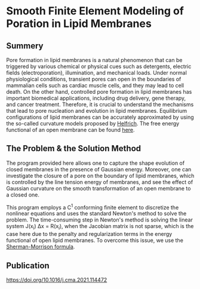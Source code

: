 # Smooth Finite Element Modeling of Poration in Lipid Membranes

## Summery
Pore formation in lipid membranes is a natural phenomenon that can be triggered by various chemical or physical cues such as detergents, electric fields (electroporation), illumination, and mechanical loads. Under normal physiological conditions, transient pores can open in the boundaries of mammalian cells such as cardiac muscle cells, and they may lead to cell death. On the other hand, controlled pore formation in lipid membranes has important biomedical applications, including drug delivery, gene therapy, and cancer treatment. Therefore, it is crucial to understand the mechanisms that lead to pore nucleation and evolution in lipid membranes.
Equilibrium configurations of lipid membranes can be accurately approximated by using the so-called curvature models proposed by [Helfrich](https://www.researchgate.net/publication/281560666_Elastic_Properties_of_Lipid_Bilayers_Theory_and_Possible_Experiments). The free energy functional of an open membrane can be found [here](https://link.springer.com/article/10.1007/s00285-007-0118-2).


## The Problem & the Solution Method
The program provided here allows one to capture the shape evolution of closed membranes in the presence of Gaussian energy. Moreover, one can investigate the closure of a pore on the boundary of lipid membranes, which is controlled by the line tension energy of membranes, and see the effect of Gaussian curvature on the smooth transformation of an open membrane to a closed one. 

This program employs a C<sup>1</sup> conforming finite element to discretize the nonlinear equations and uses the standard Newton's method to solve the problem. The time-consuming step in Newton's method is solving the linear system J(x<sub>i</sub>) &Delta;x = R(x<sub>i</sub>), when the Jacobian matrix is not sparse, which is the case here due to the penalty and regularization terms in the energy functional of open lipid membranes. To overcome this issue, we use the [Sherman-Morrison formula](https://en.wikipedia.org/wiki/Sherman%E2%80%93Morrison_formula).


## Publication
https://doi.org/10.1016/j.cma.2021.114472


